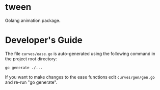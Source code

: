 # tween
Golang animation package.

# Developer's Guide

The file `curves/ease.go` is auto-generated using the following command
in the project root directory:

```bash
go generate ./...
```

If you want to make changes to the ease functions edit `curves/gen/gen.go` and
re-run "go generate".
